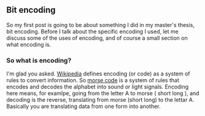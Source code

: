 ## Bit encoding ##

So my first post is going to be about something I did in my master's thesis, bit encoding. Before I talk about the specific encoding I used, let me discuss some of the uses of encoding, and of course a small section on what encoding is.

### So what is encoding? ###
I'm glad you asked. [Wikipedia](https://en.wikipedia.org/wiki/Encoding) defines encoding (or code) as a system of rules to convert information. So [morse code](http://morsecode.scphillips.com/morse.html) is a system of rules that encodes and decodes the alphabet into sound or light signals. Encoding here means, for examlpe, going from the letter A to morse ( short long ), and decoding is the reverse, translating from morse (short long) to the lettar A. Basically you are translating data from one form into another.
